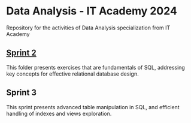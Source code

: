 # Data Analysis - IT Academy 2024
Repository for the activities of Data Analysis specialization from IT Academy

## [Sprint 2](https://github.com/ssilvacris/data_analysis_it_academy_2024/tree/main/sprint_2)
This folder presents exercises that are fundamentals of SQL, addressing key concepts for effective relational database design. 


## Sprint 3
This sprint presents advanced table manipulation in SQL, and efficient handling of indexes and views exploration.
